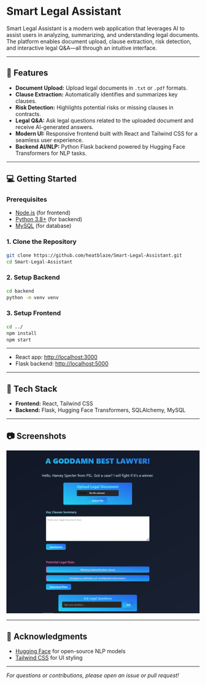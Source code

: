 # Smart Legal Assistant

Smart Legal Assistant is a modern web application that leverages AI to assist users in analyzing, summarizing, and understanding legal documents. The platform enables document upload, clause extraction, risk detection, and interactive legal Q&A—all through an intuitive interface.

---

## 🚀 Features

- **Document Upload:** Upload legal documents in `.txt` or `.pdf` formats.
- **Clause Extraction:** Automatically identifies and summarizes key clauses.
- **Risk Detection:** Highlights potential risks or missing clauses in contracts.
- **Legal Q&A:** Ask legal questions related to the uploaded document and receive AI-generated answers.
- **Modern UI:** Responsive frontend built with React and Tailwind CSS for a seamless user experience.
- **Backend AI/NLP:** Python Flask backend powered by Hugging Face Transformers for NLP tasks.

---

## 💻 Getting Started

### Prerequisites

- [Node.js](https://nodejs.org/) (for frontend)
- [Python 3.8+](https://www.python.org/) (for backend)
- [MySQL](https://www.mysql.com/) (for database)

### 1. Clone the Repository

```bash
git clone https://github.com/heatblaze/Smart-Legal-Assistant.git
cd Smart-Legal-Assistant
```

### 2. Setup Backend

```bash
cd backend
python -m venv venv
```

### 3. Setup Frontend

```bash
cd ../
npm install
npm start
```

---

- React app: [http://localhost:3000](http://localhost:3000)
- Flask backend: [http://localhost:5000](http://localhost:5000)

---

## 🧰 Tech Stack

- **Frontend:** React, Tailwind CSS
- **Backend:** Flask, Hugging Face Transformers, SQLAlchemy, MySQL

---

## 📷 Screenshots

![Dashboard](dashboard.png)

---

## 🙏 Acknowledgments

- [Hugging Face](https://huggingface.co/) for open-source NLP models
- [Tailwind CSS](https://tailwindcss.com/) for UI styling

---

*For questions or contributions, please open an issue or pull request!*








